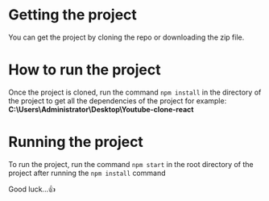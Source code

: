 # Getting the project

You can get the project by cloning the repo or downloading the zip file.

# How to run the project

Once the project is cloned, run the command `npm install` in the directory of the project to get all the dependencies of the project
for example: <b>C:\Users\Administrator\Desktop\Youtube-clone-react</b>

# Running the project

To run the project, run the command `npm start` in the root directory of the project after running the `npm install` command

Good luck...👍

